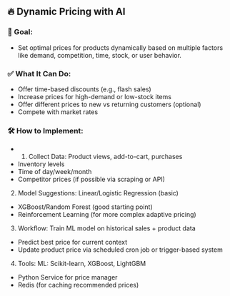 ## 🔥 Dynamic Pricing with AI

### 🎯 Goal:

- Set optimal prices for products dynamically based on multiple factors like demand, competition, time, stock, or user behavior.

### ✅ What It Can Do:

- Offer time-based discounts (e.g., flash sales)
- Increase prices for high-demand or low-stock items
- Offer different prices to new vs returning customers (optional)
- Compete with market rates

### 🛠️ How to Implement:

- 1. Collect Data:
     Product views, add-to-cart, purchases
- Inventory levels
- Time of day/week/month
- Competitor prices (if possible via scraping or API)

2. Model Suggestions:
   Linear/Logistic Regression (basic)

- XGBoost/Random Forest (good starting point)
- Reinforcement Learning (for more complex adaptive pricing)

3. Workflow:
   Train ML model on historical sales + product data

- Predict best price for current context
- Update product price via scheduled cron job or trigger-based system

4. Tools:
   ML: Scikit-learn, XGBoost, LightGBM

- Python Service for price manager
- Redis (for caching recommended prices)
